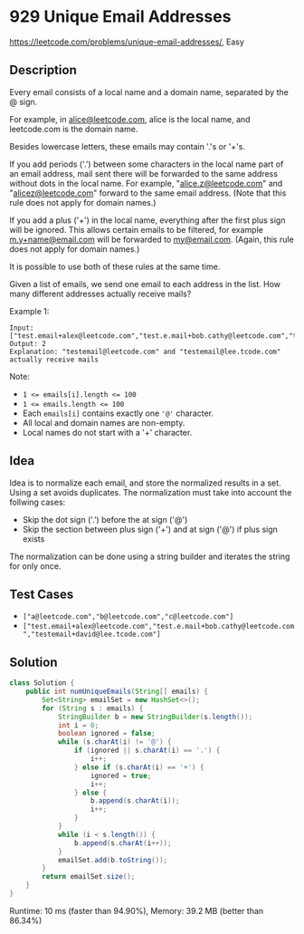 # 929 Unique Email Addresses

<https://leetcode.com/problems/unique-email-addresses/>, Easy

## Description

Every email consists of a local name and a domain name, separated by the @ sign.

For example, in alice@leetcode.com, alice is the local name, and leetcode.com is the domain name.

Besides lowercase letters, these emails may contain '.'s or '+'s.

If you add periods ('.') between some characters in the local name part of an email address, mail sent there will be forwarded to the same address without dots in the local name.  For example, "alice.z@leetcode.com" and "alicez@leetcode.com" forward to the same email address.  (Note that this rule does not apply for domain names.)

If you add a plus ('+') in the local name, everything after the first plus sign will be ignored. This allows certain emails to be filtered, for example m.y+name@email.com will be forwarded to my@email.com.  (Again, this rule does not apply for domain names.)

It is possible to use both of these rules at the same time.

Given a list of emails, we send one email to each address in the list.  How many different addresses actually receive mails? 

 

Example 1:

```
Input: ["test.email+alex@leetcode.com","test.e.mail+bob.cathy@leetcode.com","testemail+david@lee.tcode.com"]
Output: 2
Explanation: "testemail@leetcode.com" and "testemail@lee.tcode.com" actually receive mails
```

Note:

- `1 <= emails[i].length <= 100`
- `1 <= emails.length <= 100`
- Each `emails[i]` contains exactly one `'@'` character.
- All local and domain names are non-empty.
- Local names do not start with a '+' character.

## Idea

Idea is to normalize each email, and store the normalized results in a set.
Using a set avoids duplicates. The normalization must take into account the
follwing cases:

- Skip the dot sign ('.') before the at sign ('@')
- Skip the section between plus sign ('+') and at sign ('@') if plus sign exists

The normalization can be done using a string builder and iterates the string for
only once.

## Test Cases

- `["a@leetcode.com","b@leetcode.com","c@leetcode.com"]`
- `["test.email+alex@leetcode.com","test.e.mail+bob.cathy@leetcode.com","testemail+david@lee.tcode.com"]`

## Solution

```java
class Solution {
    public int numUniqueEmails(String[] emails) {
        Set<String> emailSet = new HashSet<>();
        for (String s : emails) {
            StringBuilder b = new StringBuilder(s.length());
            int i = 0;
            boolean ignored = false;
            while (s.charAt(i) != '@') {
                if (ignored || s.charAt(i) == '.') {
                    i++;
                } else if (s.charAt(i) == '+') {
                    ignored = true;
                    i++;
                } else {
                    b.append(s.charAt(i));
                    i++;
                }
            }
            while (i < s.length()) {
                b.append(s.charAt(i++));
            }
            emailSet.add(b.toString());
        }
        return emailSet.size();
    }
}
```

Runtime: 10 ms (faster than 94.90%), Memory: 39.2 MB (better than 86.34%)
